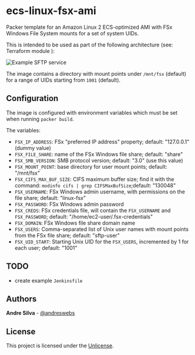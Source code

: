 # ecs-linux-fsx-ami

Packer template for an Amazon Linux 2 ECS-optimized AMI with FSx Windows File System mounts for a set of system UIDs.

This is intended to be used as part of the following architecture (see: Terraform module ):

![Example SFTP service](https://raw.githubusercontent.com/andreswebs/terraform-aws-ecs-fsx-sftp/main/docs/img/ecs-fsx-sftp.svg)

The image contains a directory with mount points under `/mnt/fsx` (default) for a range of UIDs starting from `1001` (default).

## Configuration

The image is configured with environment variables which must be set when running `packer build`.

The variables:

- `FSX_IP_ADDRESS`: FSx "preferred IP address" property; default: "127.0.0.1" (dummy value)
- `FSX_FILE_SHARE`: name of the FSx Windows file share; default: "share"
- `FSX_SMB_VERSION`: SMB protocol version; default: "3.0" (use this value)
- `FSX_MOUNT_POINT`: base directory for user mount points; default: "/mnt/fsx"
- `FSX_CIFS_MAX_BUF_SIZE`: CIFS maximum buffer size; find it with the command: `modinfo cifs | grep CIFSMaxBufSize`;default: "130048"
- `FSX_USERNAME`: FSx Windows admin username, with permissions on the file share; default: "linux-fsx"
- `FSX_PASSWORD`: FSx Windows admin password
- `FSX_CREDS`: FSx credentials file, will contain the `FSX_USERNAME` and `FSX_PASSWORD`; default: "/home/ec2-user/.fsx-credentials"
- `FSX_DOMAIN`: FSx Windows file share domain name
- `FSX_USERS`: Comma-separated list of Unix user names with mount points from the FSx file share; default: "sftp-user"
- `FSX_UID_START`: Starting Unix UID for the `FSX_USERS`, incremented by 1 for each user; default: "1001"

## TODO

- create example `Jenkinsfile`

## Authors

**Andre Silva** - [@andreswebs](https://github.com/andreswebs)

## License

This project is licensed under the [Unlicense](UNLICENSE.md).
